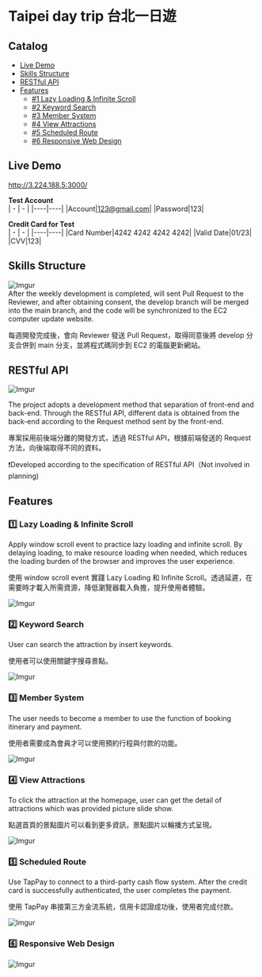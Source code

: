 # Taipei day trip 台北一日遊

## Catalog

- [Live Demo](#live-demo)
- [Skills Structure](#skills-structure)
- [RESTful API](#restful-api)
- [Features](#features)
  - [#1 Lazy Loading & Infinite Scroll](#lazy-loading--infinite-scroll)
  - [#2 Keyword Search](#keyword-search)
  - [#3 Member System](#member-system)
  - [#4 View Attractions](#view-attractions)
  - [#5 Scheduled Route](#schduled-route)
  - [#6 Responsive Web Design](#responsive-web-design)

## Live Demo

http://3.224.188.5:3000/

**Test Account**</br>
| - | - |
|----|----|
|Account|123@gmail.com|
|Password|123|

**Credit Card for Test**</br>
| - | - |
|----|----|
|Card Number|4242 4242 4242 4242|
|Valid Date|01/23|
|CVV|123|

## Skills Structure

![Imgur](https://i.imgur.com/uVvQFKf.png)</br>
After the weekly development is completed, will sent Pull Request to the Reviewer, and after obtaining consent, the develop branch will be merged into the main branch, and the code will be synchronized to the EC2 computer update website.</br>

每週開發完成後，會向 Reviewer 發送 Pull Request，取得同意後將 develop 分支合併到 main 分支，並將程式碼同步到 EC2 的電腦更新網站。

## RESTful API

![Imgur](https://i.imgur.com/o7TuGxY.png)

The project adopts a development method that separation of front-end and back-end. Through the RESTful API, different data is obtained from the back-end according to the Request method sent by the front-end.

專案採用前後端分離的開發方式，透過 RESTful API，根據前端發送的 Request 方法，向後端取得不同的資料。

:exclamation:Developed according to the specification of RESTful API（Not involved in planning)

## Features

### :one: **Lazy Loading & Infinite Scroll**

Apply window scroll event to practice lazy loading and infinite scroll. By delaying loading, to make resource loading when needed, which reduces the loading burden of the browser and improves the user experience.

使用 window scroll event 實踐 Lazy Loading 和 Infinite Scroll。透過延遲，在需要時才載入所需資源，降低瀏覽器載入負擔，提升使用者體驗。

![Imgur](https://i.imgur.com/sw1iJvL.gif)

### :two: **Keyword Search**

User can search the attraction by insert keywords.

使用者可以使用關鍵字搜尋景點。

![Imgur](https://i.imgur.com/0N3MNjt.gif)

### :three: **Member System**

The user needs to become a member to use the function of booking itinerary and payment.

使用者需要成為會員才可以使用預約行程與付款的功能。

![Imgur](https://i.imgur.com/RXL4dc3.gif)

### :four: **View Attractions**

To click the attraction at the homepage, user can get the detail of attractions which was provided picture slide show.

點選首頁的景點圖片可以看到更多資訊，景點圖片以輪播方式呈現。

![Imgur](https://i.imgur.com/RJklZ40.gif)

### :five: **Scheduled Route**

Use TapPay to connect to a third-party cash flow system. After the credit card is successfully authenticated, the user completes the payment.

使用 TapPay 串接第三方金流系統，信用卡認證成功後，使用者完成付款。

![Imgur](https://i.imgur.com/XcvRztO.gif)

### :six: Responsive Web Design

![Imgur](https://i.imgur.com/vLACTRT.gif)
